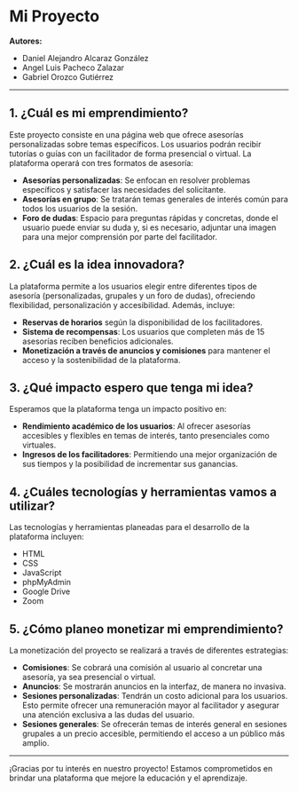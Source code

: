 # Mi Proyecto

**Autores:**
- Daniel Alejandro Alcaraz González
- Angel Luis Pacheco Zalazar
- Gabriel Orozco Gutiérrez

---

## 1. ¿Cuál es mi emprendimiento?
Este proyecto consiste en una página web que ofrece asesorías personalizadas sobre temas específicos. Los usuarios podrán recibir tutorías o guías con un facilitador de forma presencial o virtual. La plataforma operará con tres formatos de asesoría:

- **Asesorías personalizadas**: Se enfocan en resolver problemas específicos y satisfacer las necesidades del solicitante.
- **Asesorías en grupo**: Se tratarán temas generales de interés común para todos los usuarios de la sesión.
- **Foro de dudas**: Espacio para preguntas rápidas y concretas, donde el usuario puede enviar su duda y, si es necesario, adjuntar una imagen para una mejor comprensión por parte del facilitador.

## 2. ¿Cuál es la idea innovadora?
La plataforma permite a los usuarios elegir entre diferentes tipos de asesoría (personalizadas, grupales y un foro de dudas), ofreciendo flexibilidad, personalización y accesibilidad. Además, incluye:

- **Reservas de horarios** según la disponibilidad de los facilitadores.
- **Sistema de recompensas**: Los usuarios que completen más de 15 asesorías reciben beneficios adicionales.
- **Monetización a través de anuncios y comisiones** para mantener el acceso y la sostenibilidad de la plataforma.

## 3. ¿Qué impacto espero que tenga mi idea?
Esperamos que la plataforma tenga un impacto positivo en:

- **Rendimiento académico de los usuarios**: Al ofrecer asesorías accesibles y flexibles en temas de interés, tanto presenciales como virtuales.
- **Ingresos de los facilitadores**: Permitiendo una mejor organización de sus tiempos y la posibilidad de incrementar sus ganancias.

## 4. ¿Cuáles tecnologías y herramientas vamos a utilizar?
Las tecnologías y herramientas planeadas para el desarrollo de la plataforma incluyen:

- HTML
- CSS
- JavaScript
- phpMyAdmin
- Google Drive
- Zoom

## 5. ¿Cómo planeo monetizar mi emprendimiento?
La monetización del proyecto se realizará a través de diferentes estrategias:

- **Comisiones**: Se cobrará una comisión al usuario al concretar una asesoría, ya sea presencial o virtual.
- **Anuncios**: Se mostrarán anuncios en la interfaz, de manera no invasiva.
- **Sesiones personalizadas**: Tendrán un costo adicional para los usuarios. Esto permite ofrecer una remuneración mayor al facilitador y asegurar una atención exclusiva a las dudas del usuario.
- **Sesiones generales**: Se ofrecerán temas de interés general en sesiones grupales a un precio accesible, permitiendo el acceso a un público más amplio.

---

¡Gracias por tu interés en nuestro proyecto! Estamos comprometidos en brindar una plataforma que mejore la educación y el aprendizaje.

